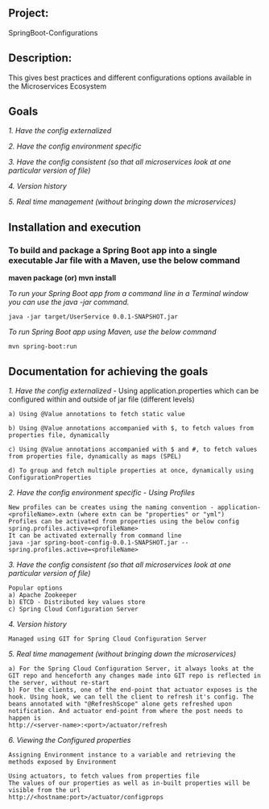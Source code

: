 ## Project: 
SpringBoot-Configurations


## Description: 
This gives best practices and different configurations options available in the Microservices Ecosystem


## Goals

*1. Have the config externalized*

*2. Have the config environment specific*

*3. Have the config consistent (so that all microservices look at one particular version of file)*

*4. Version history*

*5. Real time management (without bringing down the microservices)*



## Installation and execution

### To build and package a Spring Boot app into a single executable Jar file with a Maven, use the below command ###
**maven package (or)  mvn install**


*To run your Spring Boot app from a command line in a Terminal window you can use the java -jar command.* 
```
java -jar target/UserService 0.0.1-SNAPSHOT.jar
```

*To run Spring Boot app using Maven, use the below command*
```
mvn spring-boot:run 
```

## Documentation for achieving the goals ##

*1. Have the config externalized* - Using application.properties which can be configured within and outside of jar file (different levels)
```
a) Using @Value annotations to fetch static value
```
```
b) Using @Value annotations accompanied with $, to fetch values from properties file, dynamically
```
```
c) Using @Value annotations accompanied with $ and #, to fetch values from properties file, dynamically as maps (SPEL)
```
```
d) To group and fetch multiple properties at once, dynamically using ConfigurationProperties
```

*2. Have the config environment specific - Using Profiles*
```
New profiles can be creates using the naming convention - application-<profileName>.extn (where extn can be "properties" or "yml")
Profiles can be activated from properties using the below config
spring.profiles.active=<profileName>
It can be activated externally from command line 
java -jar spring-boot-config-0.0.1-SNAPSHOT.jar --spring.profiles.active=<profileName>
```

*3. Have the config consistent (so that all microservices look at one particular version of file)*

```
Popular options
a) Apache Zookeeper
b) ETCD - Distributed key values store
c) Spring Cloud Configuration Server
```

*4. Version history*
```
Managed using GIT for Spring Cloud Configuration Server
```

*5. Real time management (without bringing down the microservices)*
```
a) For the Spring Cloud Configuration Server, it always looks at the GIT repo and henceforth any changes made into GIT repo is reflected in the server, without re-start
b) For the clients, one of the end-point that actuator exposes is the hook. Using hook, we can tell the client to refresh it's config. The beans annotated with "@RefreshScope" alone gets refreshed upon notification. And actuator end-point from where the post needs to happen is 
http://<server-name>:<port>/actuator/refresh
```

*6. Viewing the Configured properties*
```
Assigning Environment instance to a variable and retrieving the methods exposed by Environment
```
```
Using actuators, to fetch values from properties file
The values of our properties as well as in-built properties will be visible from the url
http://<hostname:port>/actuator/configprops
```
